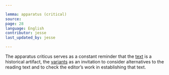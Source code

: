 ```yaml
---

lemma: apparatus (critical)
source:
page: 28
language: English
contributor: jesse
last_updated_by: jesse

---
```


The apparatus criticus serves as a constant reminder that the [text](text.html) is a historical artifact, the [variants](variant.html) as an invitation to consider alternatives to the reading text and to check the editor’s work in establishing that text.
